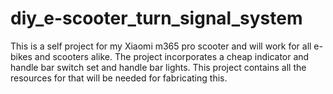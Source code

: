 # diy_e-scooter_turn_signal_system
This is a self project for my Xiaomi m365 pro scooter and will work for all e-bikes and scooters alike. The project incorporates a cheap indicator and handle bar switch set and handle bar  lights. This project contains all the resources for that will be needed for fabricating this. 
